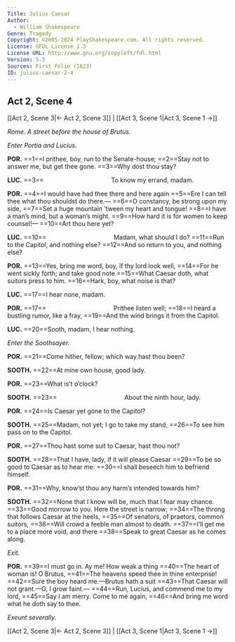 ```yaml
---
Title: Julius Caesar
Author: 
  - William Shakespeare
Genre: Tragedy
Copyright: ©2005-2024 PlayShakespeare.com. All rights reserved.
License: GFDL License 1.3
License URL: http://www.gnu.org/copyleft/fdl.html
Version: 5.3
Sources: First Folio (1623)
ID: julius-caesar-2-4
---
```


## Act 2, Scene 4
[[Act 2, Scene 3|← Act 2, Scene 3]] | [[Act 3, Scene 1|Act 3, Scene 1 →]]

*Rome. A street before the house of Brutus.*

*Enter Portia and Lucius.*

**POR.**
==1==I prithee, boy, run to the Senate-house;
==2==Stay not to answer me, but get thee gone.
==3==Why dost thou stay?

**LUC.**
==3==           To know my errand, madam.

**POR.**
==4==I would have had thee there and here again
==5==Ere I can tell thee what thou shouldst do there.⁠—
==6==O constancy, be strong upon my side,
==7==Set a huge mountain ’tween my heart and tongue!
==8==I have a man’s mind, but a woman’s might.
==9==How hard it is for women to keep counsel!⁠—
==10==Art thou here yet?

**LUC.**
==10==           Madam, what should I do?
==11==Run to the Capitol, and nothing else?
==12==And so return to you, and nothing else?

**POR.**
==13==Yes, bring me word, boy, if thy lord look well,
==14==For he went sickly forth; and take good note
==15==What Caesar doth, what suitors press to him.
==16==Hark, boy, what noise is that?

**LUC.**
==17==I hear none, madam.

**POR.**
==17==           Prithee listen well;
==18==I heard a bustling rumor, like a fray,
==19==And the wind brings it from the Capitol.

**LUC.**
==20==Sooth, madam, I hear nothing.

*Enter the Soothsayer.*

**POR.**
==21==Come hither, fellow; which way hast thou been?

**SOOTH.**
==22==At mine own house, good lady.

**POR.**
==23==What is’t o’clock?

**SOOTH.**
==23==           About the ninth hour, lady.

**POR.**
==24==Is Caesar yet gone to the Capitol?

**SOOTH.**
==25==Madam, not yet; I go to take my stand,
==26==To see him pass on to the Capitol.

**POR.**
==27==Thou hast some suit to Caesar, hast thou not?

**SOOTH.**
==28==That I have, lady, if it will please Caesar
==29==To be so good to Caesar as to hear me:
==30==I shall beseech him to befriend himself.

**POR.**
==31==Why, know’st thou any harm’s intended towards him?

**SOOTH.**
==32==None that I know will be, much that I fear may chance.
==33==Good morrow to you. Here the street is narrow;
==34==The throng that follows Caesar at the heels,
==35==Of senators, of praetors, common suitors,
==36==Will crowd a feeble man almost to death.
==37==I’ll get me to a place more void, and there
==38==Speak to great Caesar as he comes along.

*Exit.*

**POR.**
==39==I must go in. Ay me! How weak a thing
==40==The heart of woman is! O Brutus,
==41==The heavens speed thee in thine enterprise!
==42==Sure the boy heard me.—Brutus hath a suit
==43==That Caesar will not grant.—O, I grow faint.⁠—
==44==Run, Lucius, and commend me to my lord,
==45==Say I am merry. Come to me again,
==46==And bring me word what he doth say to thee.

*Exeunt severally.*

[[Act 2, Scene 3|← Act 2, Scene 3]] | [[Act 3, Scene 1|Act 3, Scene 1 →]]